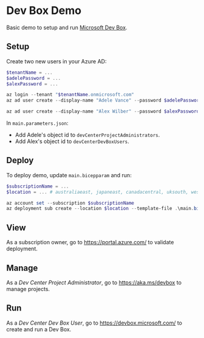 # Dev Box Demo

Basic demo to setup and run [Microsoft Dev Box](https://azure.microsoft.com/en-us/products/dev-box/).

## Setup

Create two new users in your Azure AD:

```powershell
$tenantName = ...
$adelePassword = ...
$alexPassword = ...

az login --tenant "$tenantName.onmicrosoft.com"
az ad user create --display-name "Adele Vance" --password $adelePassword --user-principal-name "adele@$tenantName.onmicrosoft.com"

az ad user create --display-name "Alex Wilber" --password $alexPassword --user-principal-name "alex@$tenantName.onmicrosoft.com"
```

In `main.parameters.json`:

- Add Adele's object id to `devCenterProjectAdministrators`.
- Add Alex's object id to `devCenterDevBoxUsers`.

## Deploy

To deploy demo, update `main.bicepparam` and run:

```powershell
$subscriptionName = ...
$location = ... # australiaeast, japaneast, canadacentral, uksouth, westeurope, eastus, eastus2, southcentralus, westus3 As of August 2023

az account set --subscription $subscriptionName
az deployment sub create --location $location --template-file .\main.bicep --parameters .\main.bicepparam
```

## View

As a subscription owner, go to <https://portal.azure.com/> to validate deployment.

## Manage

As a *Dev Center Project Administrator*, go to <https://aka.ms/devbox> to manage projects.

## Run

As a *Dev Center Dev Box User*, go to <https://devbox.microsoft.com/> to create and run a Dev Box.

